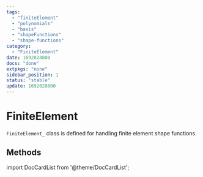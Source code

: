 ```yaml
---
tags:
  - "finiteElement"
  - "polynomials"
  - "basis"
  - "shapeFunctions"
  - "shape-functions"
category:
  - "FiniteElement"
date: 1692028800
docs: "done"
extpkgs: "none"
sidebar_position: 1
status: "stable"
update: 1692028800
---
```


# FiniteElement

<!-- markdownlint-disable MD041 MD013 MD033 MD012 -->

`FiniteElement_` class is defined for handling finite element shape functions.

## Methods

import DocCardList from '@theme/DocCardList';

<DocCardList />
